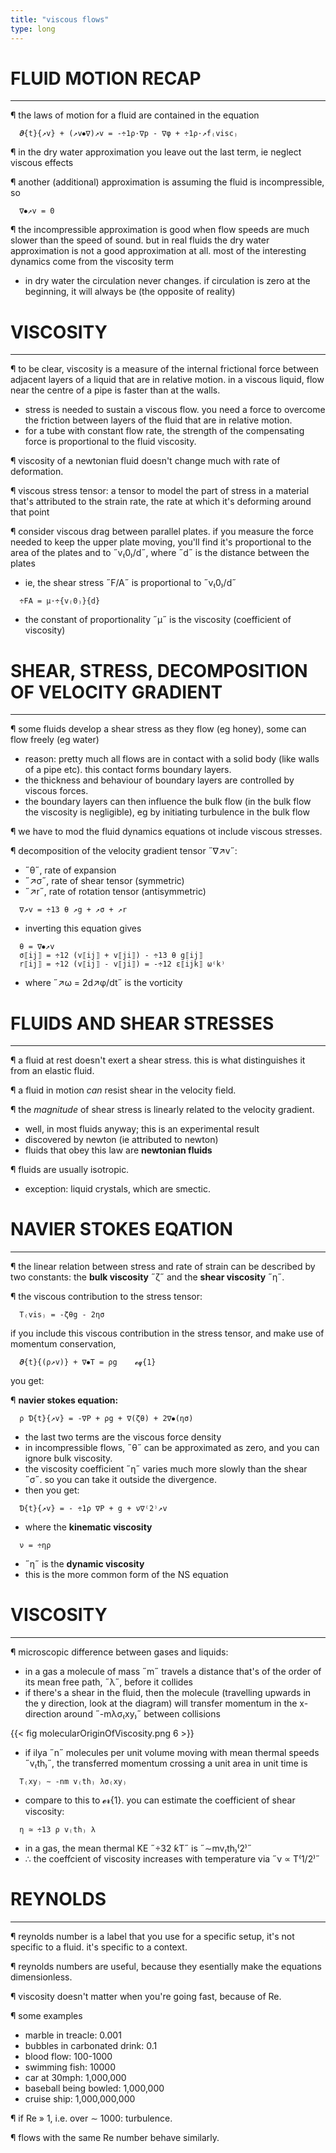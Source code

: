 ```yaml
---
title: "viscous flows"
type: long
---
```


# FLUID MOTION RECAP
--------------------------------------------------------------------------------

¶ the laws of motion for a fluid are contained in the equation
  ```
    𝝏{t}{↗v} + (↗v⦁∇)↗v = -÷1ρ·∇p - ∇φ + ÷1ρ·↗f₍visc₎
  ```

¶ in the dry water approximation you leave out the last term, ie neglect viscous 
  effects

¶ another (additional) approximation is assuming the fluid is incompressible, so
  ```
    ∇⦁↗v = 0
  ```

¶ the incompressible approximation is good when flow speeds are much slower than 
  the speed of sound. but in real fluids the dry water approximation is not a 
  good approximation at all. most of the interesting dynamics come from the 
  viscosity term
  - in dry water the circulation never changes. if circulation is zero at the 
    beginning, it will always be (the opposite of reality)


# VISCOSITY
--------------------------------------------------------------------------------

¶ to be clear, viscosity is a measure of the internal frictional force between 
  adjacent layers of a liquid that are in relative motion. in a viscous liquid, 
  flow near the centre of a pipe is faster than at the walls.
  - stress is needed to sustain a viscous flow. you need a force to overcome the 
    friction between layers of the fluid that are in relative motion.
  - for a tube with constant flow rate, the strength of the compensating force 
    is proportional to the fluid viscosity.

¶ viscosity of a newtonian fluid doesn't change much with rate of deformation.

¶ viscous stress tensor: a tensor to model the part of stress in a material 
  that's attributed to the strain rate, the rate at which it's deforming around 
  that point

¶ consider viscous drag between parallel plates. if you measure the force needed 
  to keep the upper plate moving, you'll find it's proportional to the area of 
  the plates and to ˝v₍0₎/d˝, where ˝d˝ is the distance between the plates
  - ie, the shear stress ˝F/A˝ is proportional to ˝v₍0₎/d˝
  ```
    ÷FA = μ·÷{v₍0₎}{d}
  ```
  - the constant of proportionality ˝μ˝ is the viscosity (coefficient of 
    viscosity)

# SHEAR, STRESS, DECOMPOSITION OF VELOCITY GRADIENT
--------------------------------------------------------------------------------

¶ some fluids develop a shear stress as they flow (eg honey), some can flow 
  freely (eg water)
  - reason: pretty much all flows are in contact with a solid body (like walls 
    of a pipe etc). this contact forms boundary layers. 
  - the thickness and behaviour of boundary layers are controlled by viscous 
    forces.
  - the boundary layers can then influence the bulk flow (in the bulk flow the 
    viscosity is negligible), eg by initiating turbulence in the bulk flow


¶ we have to mod the fluid dynamics equations ot include viscous stresses.

¶ decomposition of the velocity gradient tensor ˝∇↗v˝:
  - ˝θ˝, rate of expansion
  - ˝↗σ˝, rate of shear tensor (symmetric)
  - ˝↗r˝, rate of rotation tensor (antisymmetric)
  ```
    ∇↗v = ÷13 θ ↗g + ↗σ + ↗r
  ```
  - inverting this equation gives
  ```
    θ = ∇⦁↗v
    σ⟦ij⟧ = ÷12 (v⟦ij⟧ + v⟦ji⟧) - ÷13 θ g⟦ij⟧
    r⟦ij⟧ = ÷12 (v⟦ij⟧ - v⟦ji⟧) = -÷12 ε⟦ijk⟧ ω⁽k⁾
  ```
  - where ˝↗ω = 2d↗φ/dt˝ is the vorticity

# FLUIDS AND SHEAR STRESSES
--------------------------------------------------------------------------------

¶ a fluid at rest doesn't exert a shear stress. this is what distinguishes it 
  from an elastic fluid.

¶ a fluid in motion _can_ resist shear in the velocity field.

¶ the _magnitude_ of shear stress is linearly related to the velocity gradient. 
  - well, in most fluids anyway; this is an experimental result
  - discovered by newton (ie attributed to newton)
  - fluids that obey this law are **newtonian fluids**

¶ fluids are usually isotropic.
  - exception: liquid crystals, which are smectic.

# NAVIER STOKES EQATION
--------------------------------------------------------------------------------

¶ the linear relation between stress and rate of strain can be described by two 
  constants: the **bulk viscosity** ˝ζ˝ and the **shear viscosity** ˝η˝.

¶ the viscous contribution to the stress tensor:
  ```
    T₍vis₎ = -ζθg - 2ησ
  ```
  if you include this viscous contribution in the stress tensor, and make use of 
  momentum conservation,
  ```
    𝝏{t}{(ρ↗v)} + ∇⦁T = ρg    𝓮𝓺{1}
  ```
  you get:

¶ __navier stokes equation:__
  ```
    ρ Ɗ{t}{↗v} = -∇P + ρg + ∇(ζθ) + 2∇⦁(ησ)
  ```
  - the last two terms are the viscous force density
  - in incompressible flows, ˝θ˝ can be approximated as zero, and you can ignore 
    bulk viscosity.
  - the viscosity coefficient ˝η˝ varies much more slowly than the shear ˝σ˝. so 
    you can take it outside the divergence.
  - then you get:
  ```
    Ɗ{t}{↗v} = - ÷1ρ ∇P + g + ν∇⁽2⁾↗v
  ```
  - where the **kinematic viscosity**
  ```
    ν = ÷ηρ
  ```
  - ˝η˝ is the **dynamic viscosity**
  - this is the more common form of the NS equation

# VISCOSITY
--------------------------------------------------------------------------------

¶ microscopic difference between gases and liquids:
  - in a gas a molecule of mass ˝m˝ travels a distance that's of the order of 
    its mean free path, ˝λ˝, before it collides
  - if there's a shear in the fluid, then the molecule (travelling upwards in 
    the y direction, look at the diagram) will transfer momentum in the 
    x-direction around ˝-mλσ₍xy₎˝ between collisions

  {{< fig molecularOriginOfViscosity.png 6 >}}

  - if ilya ˝n˝ molecules per unit volume moving with mean thermal speeds 
    ˝v₍th₎˝, the transferred momentum crossing a unit area in unit time is
  ```
    T₍xy₎ ∼ -nm v₍th₎ λσ₍xy₎
  ```
  - compare to this to 𝓮𝓻{1}. you can estimate the coefficient of shear 
    viscosity:
  ```
    η ≃ ÷13 ρ v₍th₎ λ
  ```
  - in a gas, the mean thermal KE ˝÷32 ƙT˝ is ˝∼mv₍th₎⁽2⁾˝
  - ∴ the coeffcient of viscosity increases with temperature via ˝ν ∝ T⁽1/2⁾˝

# REYNOLDS
--------------------------------------------------------------------------------

¶ reynolds number is a label that you use for a specific setup, it's not 
  specific to a fluid. it's specific to a context.

¶ reynolds numbers are useful, because they esentially make the equations 
  dimensionless.

¶ viscosity doesn't matter when you're going fast, because of Re.

¶ some examples
  - marble in treacle: 0.001
  - bubbles in carbonated drink: 0.1
  - blood flow: 100-1000
  - swimming fish: 10000
  - car at 30mph: 1,000,000
  - baseball being bowled: 1,000,000
  - cruise ship: 1,000,000,000

¶ if Re » 1, i.e. over ∼ 1000: turbulence.

¶ flows with the same Re number behave similarly.
